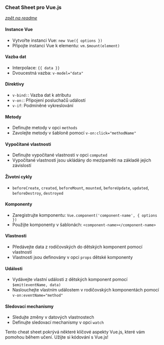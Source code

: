 ### Cheat Sheet pro Vue.js
[*zpět na readme*](https://github.com/Sudip2708/learning-VUE-with-the-help-of-AI#1-krok---sezn%C3%A1men%C3%AD-se-s-vue)   

#### Instance Vue
- Vytvořte instanci Vue: `new Vue({ options })`
- Připojte instanci Vue k elementu: `vm.$mount(element)`

#### Vazba dat
- Interpolace: `{{ data }}`
- Dvoucestná vazba: `v-model="data"`

#### Direktivy
- `v-bind:`: Vazba dat k atributu
- `v-on:`: Připojení posluchačů událostí
- `v-if`: Podmíněné vykreslování

#### Metody
- Definujte metody v opci `methods`
- Zavolejte metody v šabloně pomocí `v-on:click="methodName"`

#### Vypočítané vlastnosti
- Definujte vypočítané vlastnosti v opci `computed`
- Vypočítané vlastnosti jsou ukládány do mezipaměti na základě jejich závislostí

#### Životní cykly
- `beforeCreate`, `created`, `beforeMount`, `mounted`, `beforeUpdate`, `updated`, `beforeDestroy`, `destroyed`

#### Komponenty
- Zaregistrujte komponentu: `Vue.component('component-name', { options })`
- Použijte komponenty v šablonách: `<component-name></component-name>`

#### Vlastnosti
- Předávejte data z rodičovských do dětských komponent pomocí vlastností
- Vlastnosti jsou definovány v opci `props` dětské komponenty

#### Události
- Vydávejte vlastní události z dětských komponent pomocí `$emit(eventName, data)`
- Naslouchejte vlastním událostem v rodičovských komponentách pomocí `v-on:eventName="method"`

#### Sledovací mechanismy
- Sledujte změny v datových vlastnostech
- Definujte sledovací mechanismy v opci `watch`

Tento cheat sheet pokrývá některé klíčové aspekty Vue.js, které vám pomohou během učení. Užijte si kódování s Vue.js! 
